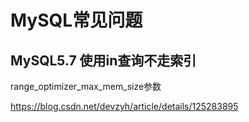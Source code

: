 # MySQL常见问题




## MySQL5.7 使用in查询不走索引

range_optimizer_max_mem_size参数

https://blog.csdn.net/devzyh/article/details/125283895